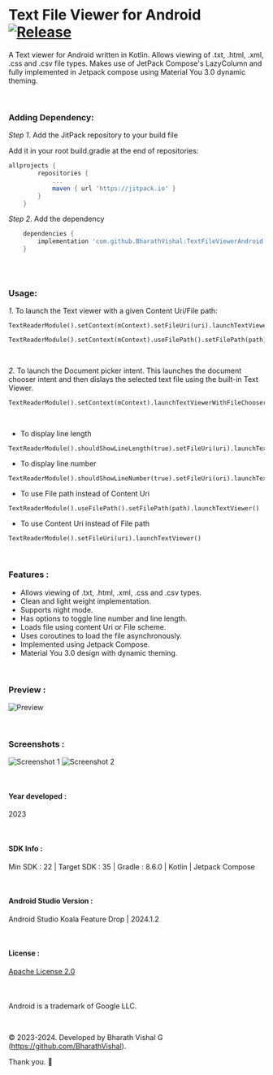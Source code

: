 # Text File Viewer for Android [![Release](https://jitpack.io/v/BharathVishal/TextFileViewerAndroid.svg)](https://jitpack.io/#BharathVishal/TextFileViewerAndroid)

A Text viewer for Android written in Kotlin. Allows viewing of .txt, .html, .xml, .css and .csv file types. Makes use of JetPack Compose's LazyColumn and fully implemented in Jetpack compose using Material You 3.0 dynamic theming. 

&nbsp;
### Adding Dependency:

*Step 1*. Add the JitPack repository to your build file

Add it in your root build.gradle at the end of repositories:

```gradle
allprojects {
		repositories {
			...
			maven { url 'https://jitpack.io' }
		}
	}
  ```
  
  
*Step 2*. Add the dependency

```gradle
	dependencies {
  	    implementation 'com.github.BharathVishal:TextFileViewerAndroid:1.4.1'
	}
  
  ```

&nbsp;

### Usage:

*1*. To launch the Text viewer with a given Content Uri/File path: 
```
TextReaderModule().setContext(mContext).setFileUri(uri).launchTextViewer()

TextReaderModule().setContext(mContext).useFilePath().setFilePath(path).launchTextViewer()
```
&nbsp;

*2*. To launch the Document picker intent. This launches the document chooser intent and then dislays the selected text file using the built-in Text Viewer.
```
TextReaderModule().setContext(mContext).launchTextViewerWithFileChooser()
```
&nbsp;
- To display line length
```
TextReaderModule().shouldShowLineLength(true).setFileUri(uri).launchTextViewer()
```

- To display line number
```
TextReaderModule().shouldShowLineNumber(true).setFileUri(uri).launchTextViewer()
```

- To use File path instead of Content Uri
```
TextReaderModule().useFilePath().setFilePath(path).launchTextViewer()
```

- To use Content Uri instead of File path
```
TextReaderModule().setFileUri(uri).launchTextViewer()
```

&nbsp;

### Features :
- Allows viewing of .txt, .html, .xml, .css and .csv types.
- Clean and light weight implementation.
- Supports night mode.
- Has options to toggle line number and line length.
- Loads file using content Uri or File scheme.
- Uses coroutines to load the file asynchronously. 
- Implemented using Jetpack Compose.
- Material You 3.0 design with dynamic theming.


&nbsp;
### Preview : 
![Preview](https://github.com/BharathVishal/TextFileViewerforAndroid/blob/main/PreviewGif/PreviewGif.gif)


&nbsp;
### Screenshots : 
![Screenshot 1](https://github.com/BharathVishal/TextFileViewerAndroid/blob/main/Screenshots/1.png?s=20)
![Screenshot 2](https://github.com/BharathVishal/TextFileViewerAndroid/blob/main/Screenshots/2.png?s=20)


&nbsp;
#### Year developed : 
2023


&nbsp;

#### SDK Info : 
Min SDK : 22  | Target SDK : 35 | Gradle : 8.6.0  | Kotlin | Jetpack Compose

&nbsp;


#### Android Studio Version : 
Android Studio Koala Feature Drop | 2024.1.2


&nbsp;


#### License : 
[Apache License 2.0](https://github.com/BharathVishal/TextFileViewerAndroid/blob/main/LICENSE)
&nbsp;

&nbsp;
####
Android is a trademark of Google LLC. 

&nbsp;
&nbsp;

© 2023-2024. Developed by Bharath Vishal G (https://github.com/BharathVishal).

Thank you. :slightly_smiling_face:
